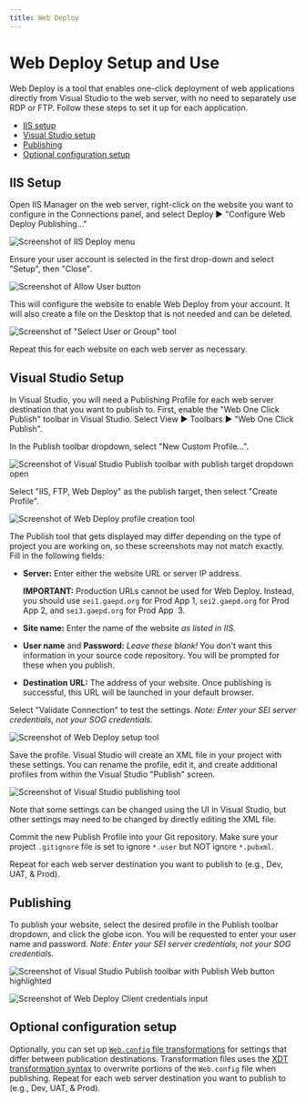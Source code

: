 ```yaml
---
title: Web Deploy
---
```


# Web Deploy Setup and Use

Web Deploy is a tool that enables one-click deployment of web applications directly from Visual Studio to the web server, with no need to separately use RDP or FTP. Follow these steps to set it up for each application.

* [IIS setup](#iis-setup)
* [Visual Studio setup](#visual-studio-setup)
* [Publishing](#publishing)
* [Optional configuration setup](#optional-configuration-setup)

## IIS Setup

Open IIS Manager on the web server, right-click on the website you want to configure in the Connections panel, and select Deploy ▶ "Configure Web Deploy Publishing…"

![Screenshot of IIS Deploy menu](img/web-deploy-server-step-1.png)

Ensure your user account is selected in the first drop-down and select "Setup", then "Close".

![Screenshot of Allow User button](img/web-deploy-server-step-2.png)

This will configure the website to enable Web Deploy from your account. It will also create a file on the Desktop that is not needed and can be deleted.

![Screenshot of "Select User or Group" tool](img/web-deploy-server-step-3.png)

Repeat this for each website on each web server as necessary.

## Visual Studio Setup

In Visual Studio, you will need a Publishing Profile for each web server destination that you want to publish to. First, enable the "Web One Click Publish" toolbar in Visual Studio. Select View ▶ Toolbars ▶ "Web One Click Publish".

In the Publish toolbar dropdown, select "New Custom Profile...".

![Screenshot of Visual Studio Publish toolbar with publish target dropdown open](img/web-deploy-vs-step-1.png)

Select "IIS, FTP, Web Deploy" as the publish target, then select "Create Profile".

![Screenshot of Web Deploy profile creation tool](img/web-deploy-vs-step-2.png)

The Publish tool that gets displayed may differ depending on the type of project you are working on, so these screenshots may not match exactly. Fill in the following fields:

* **Server:** Enter either the website URL or server IP address.

    **IMPORTANT:** Production URLs cannot be used for Web Deploy. Instead, you should use `sei1.gaepd.org` for Prod App&nbsp;1, `sei2.gaepd.org` for Prod App&nbsp;2, and `sei3.gaepd.org` for Prod App &nbsp;3.

* **Site name:** Enter the name of the website *as listed in IIS.*

* **User name** and **Password:** *Leave these blank!* You don't want this information in your source code repository. You will be prompted for these when you publish.

* **Destination URL:** The address of your website. Once publishing is successful, this URL will be launched in your default browser.

Select "Validate Connection" to test the settings. *Note: Enter your SEI server credentials, not your SOG credentials.*

![Screenshot of Web Deploy setup tool](img/web-deploy-vs-step-3.png)

Save the profile. Visual Studio will create an XML file in your project with these settings. You can rename the profile, edit it, and create additional profiles from within the Visual Studio "Publish" screen.

![Screenshot of Visual Studio publishing tool](img/web-deploy-vs-step-4.png)

Note that some settings can be changed using the UI in Visual Studio, but other settings may need to be changed by directly editing the XML file.

Commit the new Publish Profile into your Git repository. Make sure your project `.gitignore` file is set to ignore `*.user` but NOT ignore `*.pubxml`.

Repeat for each web server destination you want to publish to (e.g., Dev, UAT, & Prod).

## Publishing

To publish your website, select the desired profile in the Publish toolbar dropdown, and click the globe icon. You will be requested to enter your user name and password. *Note: Enter your SEI server credentials, not your SOG credentials.*

![Screenshot of Visual Studio Publish toolbar with Publish Web button highlighted](img/web-deploy-vs-step-5.png)

![Screenshot of Web Deploy Client credentials input](img/web-deploy-vs-step-6.png)

## Optional configuration setup

Optionally, you can set up [`Web.config` file transformations](https://docs.microsoft.com/en-us/aspnet/web-forms/overview/deployment/visual-studio-web-deployment/web-config-transformations) for settings that differ between publication destinations. Transformation files uses the [XDT transformation syntax](https://weblogs.asp.net/srkirkland/common-web-config-transformations-with-visual-studio-2010) to overwrite portions of the `Web.config` file when publishing. Repeat for each web server destination you want to publish to (e.g., Dev, UAT, & Prod).
